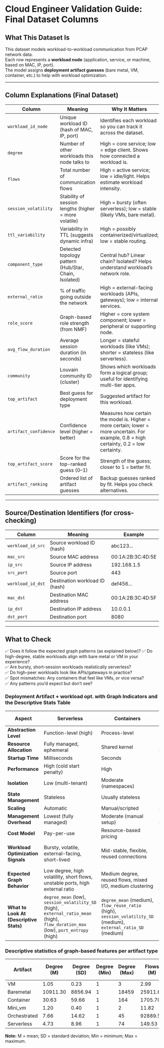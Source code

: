 # Cloud Engineer Validation Guide: Final Dataset Columns

## What This Dataset Is

This dataset models workload-to-workload communication from PCAP network data.  
Each row represents a **workload node** (application, service, or machine, based on MAC, IP, port).  
The model assigns **deployment artifact guesses** (bare metal, VM, container, etc.) to help with workload optimization.

---

## Column Explanations (Final Dataset)

| **Column**            | **Meaning**                                         | **Why It Matters**                                                                 | **Example**                           |
|-----------------------|-------------------------------------------------------------------|------------------------------------------------------------------------------------|---------------------------------------|
| `workload_id_node`    | Unique workload ID (hash of MAC, IP, port)                         | Identifies each workload so you can track it across the dataset.                   | abc123...                              |
| `degree`              | Number of other workloads this node talks to                      | High = core service; low = edge client. Shows how connected a workload is.         | 12 = core API; 2 = edge client        |
| `flows`               | Total number of communication flows                               | High = active service; low = idle/light. Helps estimate workload intensity.        | 100 = active; 5 = light               |
| `session_volatility`  | Stability of session lengths (higher = more volatile)              | High = bursty (often serverless); low = stable (likely VMs, bare metal).           | 0.3 = stable; 1.2 = bursty            |
| `ttl_variability`     | Variability in TTL (suggests dynamic infra)                        | High = possibly containerized/virtualized; low = stable routing.                   | 1.5 = unstable; 0.2 = stable          |
| `component_type`      | Detected topology pattern (Hub/Star, Chain, Isolated)              | Central hub? Linear chain? Isolated? Helps understand workload’s network role.     | Hub/Star = central node, many peers   |
| `external_ratio`      | % of traffic going outside the network                            | High = external-facing workloads (APIs, gateways); low = internal services.        | 0.9 = mostly external; 0.1 = internal |
| `role_score`          | Graph-based role strength (from NMF)                               | Higher = core system component; lower = peripheral or supporting node.             | 0.8 = core service; 0.2 = peripheral  |
| `avg_flow_duration`   | Average session duration (in seconds)                              | Longer = stateful workloads (like VMs); shorter = stateless (like serverless).     | 300 = long; 10 = short                |
| `community`           | Louvain community ID (cluster)                                     | Shows which workloads form a logical group; useful for identifying multi-tier apps.| 5 = grouped with 5 other nodes        |
| `top_artifact`        | Best guess for deployment type                                     | Suggested artifact for this workload.                                              | vm, container, baremetal              |
| `artifact_confidence` | Confidence level (higher = better)                                  | Measures how certain the model is. Higher = more certain; lower = more uncertain. For example, 0.8 = high certainty, 0.2 = low certainty.
| `top_artifact_score`  | Score for the top-ranked guess (0–1)                               | Strength of the guess; closer to 1 = better fit.                                   | 0.85 = strong match                   |
| `artifact_ranking`    | Ordered list of artifact guesses                                   | Backup guesses ranked by fit. Helps you check alternatives.                        | ["container", "vm", "baremetal"]      |

---

## Source/Destination Identifiers (for cross-checking)

| **Column**         | **Meaning**                     | **Example**            |
|--------------------|--------------------------------|------------------------|
| `workload_id_src`  | Source workload ID (hash)       | abc123...              |
| `mac_src`          | Source MAC address             | 00:1A:2B:3C:4D:5E      |
| `ip_src`           | Source IP address              | 192.168.1.5            |
| `src_port`         | Source port                    | 443                    |
| `workload_id_dst`  | Destination workload ID (hash) | def456...              |
| `mac_dst`          | Destination MAC address        | 00:1A:2B:3C:4D:5F      |
| `ip_dst`           | Destination IP address         | 10.0.0.1               |
| `dst_port`         | Destination port               | 8080                   |

---

## What to Check
✅ Does it follow the expected graph patterns (as explained below)?
✅ Do high-degree, stable workloads align with bare metal or VM in your experience?  
✅ Are bursty, short-session workloads realistically serverless?  
✅ Do high-peer workloads look like APIs/gateways in practice?  
✅ Spot mismatches: Any containers that feel like VMs, or vice versa?  
✅ Any patterns you’d expect but don’t see?


### Deployment Artifact + workload opt. with Graph Indicators and the Descriptive Stats Table

| **Aspect**                      | **Serverless**                                                                 | **Containers**                                                           | **Orchestrated Containers**                                                   | **VMs**                                                                       | **Mini-VMs**                                                                  | **Baremetal**                                                                 |
|----------------------------------|--------------------------------------------------------------------------------|--------------------------------------------------------------------------|--------------------------------------------------------------------------------|--------------------------------------------------------------------------------|--------------------------------------------------------------------------------|--------------------------------------------------------------------------------|
| **Abstraction Level**           | Function-level (high)                                                         | Process-level                                                            | Multi-container app                                                           | OS-level virtualization                                                       | Lightweight OS virtualization                                                 | Hardware-level (no abstraction)                                               |
| **Resource Allocation**         | Fully managed, ephemeral                                                      | Shared kernel                                                            | Dynamic via orchestrator                                                      | Dedicated resources                                                            | Lower overhead per VM                                                         | Full machine control                                                          |
| **Startup Time**                | Milliseconds                                                                  | Seconds                                                                  | Seconds                                                                       | Minutes                                                                        | Milliseconds                                                                  | Instant (if running)                                                          |
| **Performance**                 | High (cold start penalty)                                                     | High                                                                     | High                                                                          | Moderate to high                                                               | High                                                                          | Highest                                                                       |
| **Isolation**                   | Low (multi-tenant)                                                            | Moderate (namespaces)                                                    | Moderate to high (policies)                                                   | Strong (hardware-based)                                                       | Strong (lightweight isolation)                                                | None (full access)                                                            |
| **State Management**            | Stateless                                                                     | Usually stateless                                                        | Managed via volumes                                                           | Managed with storage                                                           | Managed with storage                                                          | Full control                                                                  |
| **Scaling**                     | Automatic                                                                     | Manual/scripted                                                          | Auto via orchestrator                                                         | Manual                                                                         | Fast auto-scaling                                                             | Manual                                                                        |
| **Management Overhead**         | Lowest (fully managed)                                                        | Moderate (manual setup)                                                  | High (orchestration complexity)                                               | High (OS, networking)                                                          | Moderate                                                                       | Highest (full admin lifecycle)                                                |
| **Cost Model**                  | Pay-per-use                                                                   | Resource-based pricing                                                   | Resource-based pricing                                                        | Pay per VM uptime                                                              | Pay per lightweight VM                                                       | Fixed cost (CapEx hardware)                                                   |
| **Workload Optimization Signals** | Bursty, volatile, external-facing, short-lived                                | Mid-stable, flexible, reused connections                                 | Structured, stable, high-throughput                                           | Compliance-heavy, stable, long-lived                                           | Hybrid, burst-handling, scalable                                             | Throughput-intensive, compliance-bound, internal-only                         |
| **Expected Graph Behavior**     | Low degree, high volatility, short flows, unstable ports, high external ratio | Medium degree, reused flows, mixed I/O, medium clustering                | High degree, dense internal flows, high clustering, large communities         | Stable degree, long durations, low volatility, mostly internal                 | Medium degree, short-medium flows, mixed volatility, fast component shifts    | Central nodes, stable long-lived flows, very low external ratio               |
| **What to Look At (Descriptive Stats)** | `degree_mean` (low), `session_volatility_SD` (high), `external_ratio_mean` (high), `flow_duration_max` (low), `port_entropy` (high) | `degree_mean` (medium), `flow_reuse_ratio` (high), `session_volatility_SD` (medium), `external_ratio_SD` (medium) | `degree_max` (high), `clustering_coef_mean` (high), `session_volatility_SD` (low), `community_size` (large) | `degree_SD` (low), `flow_duration_mean` (high), `TTL_SD` (low), `external_ratio_mean` (low) | `flow_duration_SD` (medium), `external_ratio_SD` (medium-high), `session_volatility_SD` (medium-high) | `degree_SD` (very low), `flow_duration_mean` (very high), `external_ratio_mean` (very low), `total_bytes` (high) |





### Descriptive statistics of graph-based features per artifact type

| Artifact      | Degree (M) | Degree (SD) | Degree (Min) | Degree (Max) | Flows (M) | Flows (SD) | Flows (Min) | Flows (Max) | Session vol. (M) | Session vol. (SD) | TTL var. (M) | TTL var. (SD) | Ext. ratio (M) | Ext. ratio (SD) | Role score (M) | Flow dur. (M) |
|---------------|-------------|--------------|----------------|----------------|-------------|--------------|----------------|----------------|---------------------|----------------------|----------------|------------------|--------------------|----------------------|------------------|----------------|
| VM            | 1.05        | 0.23         | 1              | 3              | 2.99        | 5.47         | 2              | 340            | 3171.18              | 878.90               | 14.36          | 8.28             | 0.038              | 0.169                | 64.25            | 51.72          |
| Baremetal     | 10911.30    | 8856.94      | 1              | 18459          | 25911.60    | 20020.20     | 1              | 147506         | 2765.00              | 801.10               | 12.38          | 5.82             | 0.278              | 0.408                | 3.20             | 287.40         |
| Container     | 30.63       | 59.66        | 1              | 164            | 1705.70     | 5004.93      | 1              | 24288          | 2246.60              | 899.64               | 22.88          | 10.58            | 0.085              | 0.263                | 9.12             | 26.03          |
| Mini_vm       | 1.20        | 0.40         | 1              | 2              | 11.82       | 118.17       | 2              | 2043           | 1684.83              | 953.38               | 6.92           | 2.92             | 0.026              | 0.124                | 19.16            | 567.27         |
| Orchestrated  | 7.66        | 14.62        | 1              | 45             | 92889.50    | 410057.00    | 1              | 2000000        | 1591.84              | 804.20               | 33.20          | 19.08            | 0.320              | 0.432                | 6.21             | 28.30          |
| Serverless    | 4.73        | 8.96         | 1              | 74             | 149.53      | 467.79       | 1              | 8563           | 1935.58              | 798.06               | 7.76           | 6.13             | 0.948              | 0.168                | 9.25             | 45.31          |

**Note:** M = mean; SD = standard deviation; Min = minimum; Max = maximum.

